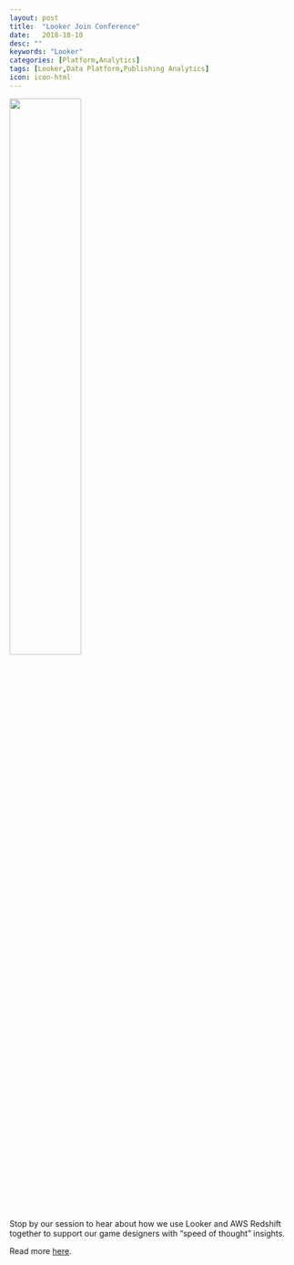 ```yaml
---
layout: post
title:  "Looker Join Conference"
date:   2018-10-10
desc: ""
keywords: "Looker"
categories: [Platform,Analytics]
tags: [Looker,Data Platform,Publishing Analytics]
icon: icon-html
---
```


<img src="{{ site.img_path }}/looker/web-looker_join.jpg" width="50%" display="block">


Stop by our session to hear about how we use Looker and AWS Redshift together to support our game designers with “speed of thought” insights.

Read more [here](https://join2018.splashthat.com/).